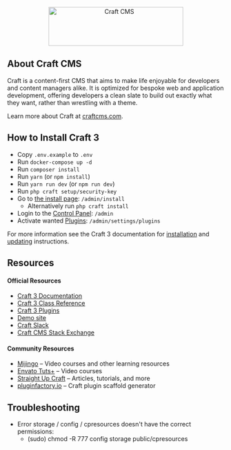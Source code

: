 <p align="center"><a href="https://craftcms.com/" target="_blank"><img width="312" height="90" src="https://craftcms.com/craftcms.svg" alt="Craft CMS"></a></p>

## About Craft CMS

Craft is a content-first CMS that aims to make life enjoyable for developers and content managers alike. It is optimized for bespoke web and application development, offering developers a clean slate to build out exactly what they want, rather than wrestling with a theme.

Learn more about Craft at [craftcms.com](https://craftcms.com).

## How to Install Craft 3

* Copy `.env.example` to `.env`
* Run `docker-compose up -d`
* Run `composer install`
* Run `yarn` (or `npm install`)
* Run `yarn run dev` (or `npm run dev`)
* Run `php craft setup/security-key`
* Go to [the install page](http://localhost/admin/install): `/admin/install`
	* Alternatively run `php craft install`
* Login to the [Control Panel](http://localhost/admin): `/admin`
* Activate wanted [Plugins](http://localhost/admin/settings/plugins): `/admin/settings/plugins`

For more information see the Craft 3 documentation for [installation](https://docs.craftcms.com/v3/installation.html) and [updating](https://docs.craftcms.com/v3/updating.html) instructions.

## Resources

#### Official Resources
- [Craft 3 Documentation](https://docs.craftcms.com/v3/)
- [Craft 3 Class Reference](https://docs.craftcms.com/api/v3/)
- [Craft 3 Plugins](https://plugins.craftcms.com)
- [Demo site](https://demo.craftcms.com/)
- [Craft Slack](https://craftcms.com/community#slack)
- [Craft CMS Stack Exchange](http://craftcms.stackexchange.com/)

#### Community Resources
- [Mijingo](https://mijingo.com/craft) – Video courses and other learning resources
- [Envato Tuts+](https://webdesign.tutsplus.com/categories/craft-cms/courses) – Video courses
- [Straight Up Craft](http://straightupcraft.com/) – Articles, tutorials, and more
- [pluginfactory.io](https://pluginfactory.io/) – Craft plugin scaffold generator


## Troubleshooting

* Error storage / config / cpresources doesn't have the correct permissions:
	* (sudo) chmod -R 777 config storage public/cpresources
